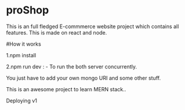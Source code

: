 # proShop

This is an full fledged E-commmerce website project which contains all features.
This is made on react and node.

#How it works

1.npm install

2.npm run dev : -
To run the both server concurrently.

You just have to add your own mongo URI and some other stuff.

This is an awesome project to learn MERN stack..

Deploying v1
